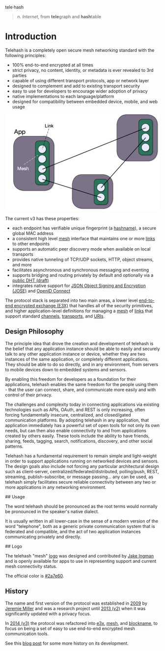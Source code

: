 tele·hash
> n. *Internet*, from **tele**graph and **hash**table

# Introduction

Telehash is a completely open secure mesh networking standard with the following principles:

* 100% end-to-end encrypted at all times
* strict privacy, no content, identity, or metadata is ever revealed to 3rd parties
* capable of using different transport protocols, app or network layer
* designed to complement and add to existing transport security
* easy to use for developers to encourage wider adoption of privacy
* native implementations to each language/platform
* designed for compatibility between embedded device, mobile, and web usage

![Basic Network](v3/BasicNetwork.png)

The current v3 has these properties:

* each endpoint has verifiable unique fingerprint (a [hashname](hashname.md)), a secure global MAC address
* a consistent high level [mesh](mesh.md) interface that maintains one or more [links](link.md) to other endpoints
* supports an automatic peer discovery mode when available on local transports
* provides native tunneling of TCP/UDP sockets, HTTP, object streams, and more
* facilitates asynchronous and synchronous messaging and eventing
* supports bridging and routing privately by default and optionally via a [public DHT (draft)](https://github.com/telehash/blockname)
* integrates native support for [JSON Object Signing and Encryption (JOSE)](https://datatracker.ietf.org/wg/jose/charter/) and [OpenID Connect](http://openid.net/connect/)

The protocol stack is separated into two main areas, a lower level [end-to-end encrypted exchange (E3X)](e3x/) that handles all of the security primitives, and higher application-level definitions for managing a [mesh](mesh.md) of [links](link.md) that support standard [channels](channels/), [transports](transports/), and [URIs](uri.md).

## Design Philosophy

The principle idea that drove the creation and development of telehash
is the belief that any application instance should be able to easily and
securely talk to any other application instance or device, whether they are two
instances of the same application, or completely different
applications. They should be able to do so directly, and in any
environment, from servers to mobile devices down to embedded systems
and sensors.

By enabling this freedom for developers as a foundation for their
applications, telehash enables the same freedom for the people using
them - that the user can connect, share, and communicate more easily
and with control of their privacy.

The challenges and complexity today in connecting applications via
existing technologies such as APIs, OAuth, and REST is only increasing,
often forcing fundamentally insecure, centralized, and closed/gated
communication platforms.  By adopting telehash in any application, that
application immediately has a powerful set of open tools for not only
its own needs, but can then also enable connectivity to and from
applications created by others easily. These tools include the ability
to have friends, sharing, feeds, tagging, search, notifications,
discovery, and other social patterns.

Telehash has a fundamental requirement to remain simple and
light-weight in order to support applications running on networked
devices and sensors. The design goals also include not forcing any
particular architectural design such as client-server,
centralized/federated/distributed, polling/push, REST, streaming,
publish-subscribe, or message passing... any can be used, as telehash
simply facilitates secure reliable connectivity between any two or more
applications in any networking environment.

<a name="usage" />
## Usage

The word telehash should be pronounced as the root terms would normally be pronounced in the speaker's native dialect.

It is usually written in all lower-case in the sense of a modern version of the word "telephone", both as a generic private communication system that is federated and compatible, and the act of two application instances communicating privately and directly.

<a name="logo" />
## Logo

The telehash "mesh" [logo](https://github.com/telehash/telehash.org/tree/master/v3/logo) was designed and contributed by [Jake Ingman](https://github.com/jingman) and is openly available for apps to use in representing support and current mesh connectivity status.

The official color is [#2a7e60](http://www.color-hex.com/color/2a7e60).

## History

The name and first version of the protocol was established in [2009](https://github.com/quartzjer/Telehash) by [Jeremie Miller](http://en.wikipedia.org/wiki/Jeremie_Miller) and was a research project until [2013 (v2)](https://github.com/telehash/telehash.org/tree/master/v2) when it was significantly updated with a privacy focus.

In [2014 (v3)](https://github.com/telehash/telehash.org/tree/master/v3) the protocol was refactored into [e3x](https://github.com/telehash/telehash.org/tree/master/v3/e3x), [mesh](https://github.com/telehash/telehash.org/blob/master/v3/mesh.md), and [blockname](https://github.com/telehash/blockname), to focus on being a set of easy to use end-to-end encrypted mesh communication tools.

See this [blog post](http://quartzjer.tumblr.com/post/71784515314/telehash-history) for some more history on its development.

